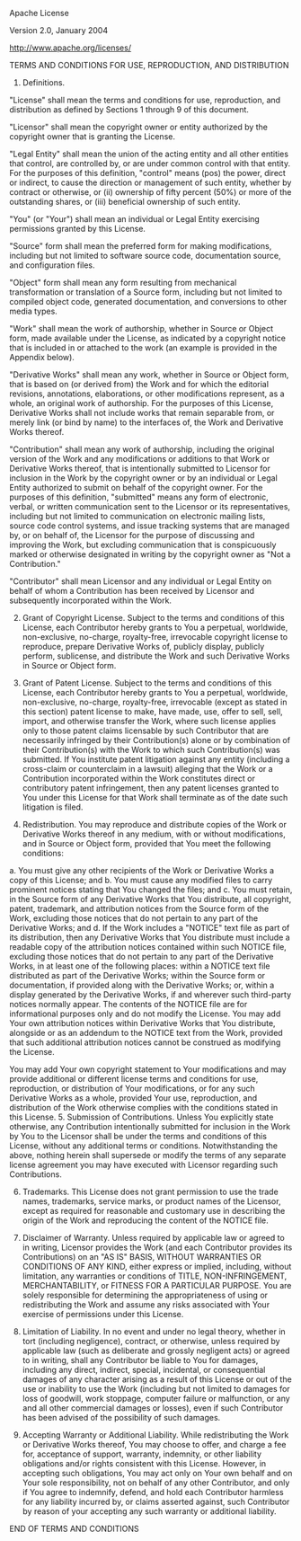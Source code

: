 Apache License

Version 2.0, January 2004

http://www.apache.org/licenses/

TERMS AND CONDITIONS FOR USE, REPRODUCTION, AND DISTRIBUTION

1. Definitions.

"License" shall mean the terms and conditions for use, reproduction, and distribution as defined by Sections 1
through 9 of this document.

"Licensor" shall mean the copyright owner or entity authorized by the copyright owner that is granting the License.

"Legal Entity" shall mean the union of the acting entity and all other entities that control, are controlled by,
or are under common control with that entity. For the purposes of this definition, "control" means (pos) the power,
direct or indirect, to cause the direction or management of such entity, whether by contract or otherwise, or (ii)
ownership of fifty percent (50%) or more of the outstanding shares, or (iii) beneficial ownership of such entity.

"You" (or "Your") shall mean an individual or Legal Entity exercising permissions granted by this License.

"Source" form shall mean the preferred form for making modifications, including but not limited to software source
code, documentation source, and configuration files.

"Object" form shall mean any form resulting from mechanical transformation or translation of a Source form, including
but not limited to compiled object code, generated documentation, and conversions to other media types.

"Work" shall mean the work of authorship, whether in Source or Object form, made available under the License, as
indicated by a copyright notice that is included in or attached to the work (an example is provided in the Appendix
below).

"Derivative Works" shall mean any work, whether in Source or Object form, that is based on (or derived from) the Work
and for which the editorial revisions, annotations, elaborations, or other modifications represent, as a whole, an
original work of authorship. For the purposes of this License, Derivative Works shall not include works that remain
separable from, or merely link (or bind by name) to the interfaces of, the Work and Derivative Works thereof.

"Contribution" shall mean any work of authorship, including the original version of the Work and any modifications or
additions to that Work or Derivative Works thereof, that is intentionally submitted to Licensor for inclusion in the
Work by the copyright owner or by an individual or Legal Entity authorized to submit on behalf of the copyright owner.
For the purposes of this definition, "submitted" means any form of electronic, verbal, or written communication sent
to the Licensor or its representatives, including but not limited to communication on electronic mailing lists, source
code control systems, and issue tracking systems that are managed by, or on behalf of, the Licensor for the purpose of
discussing and improving the Work, but excluding communication that is conspicuously marked or otherwise designated in
writing by the copyright owner as "Not a Contribution."

"Contributor" shall mean Licensor and any individual or Legal Entity on behalf of whom a Contribution has been received
by Licensor and subsequently incorporated within the Work.

2. Grant of Copyright License. Subject to the terms and conditions of this License, each Contributor hereby grants to
You a perpetual, worldwide, non-exclusive, no-charge, royalty-free, irrevocable copyright license to reproduce, prepare
Derivative Works of, publicly display, publicly perform, sublicense, and distribute the Work and such Derivative Works
in Source or Object form.

3. Grant of Patent License. Subject to the terms and conditions of this License, each Contributor hereby grants to You
a perpetual, worldwide, non-exclusive, no-charge, royalty-free, irrevocable (except as stated in this section) patent
license to make, have made, use, offer to sell, sell, import, and otherwise transfer the Work, where such license
applies only to those patent claims licensable by such Contributor that are necessarily infringed by their
Contribution(s) alone or by combination of their Contribution(s) with the Work to which such Contribution(s)
was submitted. If You institute patent litigation against any entity (including a cross-claim or counterclaim in a
lawsuit) alleging that the Work or a Contribution incorporated within the Work constitutes direct or contributory
patent infringement, then any patent licenses granted to You under this License for that Work shall terminate as of
the date such litigation is filed.

4. Redistribution. You may reproduce and distribute copies of the Work or Derivative Works thereof in any medium,
with or without modifications, and in Source or Object form, provided that You meet the following conditions:

a. You must give any other recipients of the Work or Derivative Works a copy of this License; and
b. You must cause any modified files to carry prominent notices stating that You changed the files; and
c. You must retain, in the Source form of any Derivative Works that You distribute, all copyright, patent, trademark,
   and attribution notices from the Source form of the Work, excluding those notices that do not pertain to any part
   of the Derivative Works; and
d. If the Work includes a "NOTICE" text file as part of its distribution, then any Derivative Works that You distribute
   must include a readable copy of the attribution notices contained within such NOTICE file, excluding those notices
   that do not pertain to any part of the Derivative Works, in at least one of the following places: within a NOTICE
   text file distributed as part of the Derivative Works; within the Source form or documentation, if provided along
   with the Derivative Works; or, within a display generated by the Derivative Works, if and wherever such third-party
   notices normally appear. The contents of the NOTICE file are for informational purposes only and do not modify the
   License. You may add Your own attribution notices within Derivative Works that You distribute, alongside or as an
   addendum to the NOTICE text from the Work, provided that such additional attribution notices cannot be construed as
   modifying the License.

   You may add Your own copyright statement to Your modifications and may provide additional or different license terms
   and conditions for use, reproduction, or distribution of Your modifications, or for any such Derivative Works as a
   whole, provided Your use, reproduction, and distribution of the Work otherwise complies with the conditions stated
   in this License.
5. Submission of Contributions. Unless You explicitly state otherwise, any Contribution intentionally submitted for
inclusion in the Work by You to the Licensor shall be under the terms and conditions of this License, without any
additional terms or conditions. Notwithstanding the above, nothing herein shall supersede or modify the terms of any
separate license agreement you may have executed with Licensor regarding such Contributions.

6. Trademarks. This License does not grant permission to use the trade names, trademarks, service marks, or product
names of the Licensor, except as required for reasonable and customary use in describing the origin of the Work and
reproducing the content of the NOTICE file.

7. Disclaimer of Warranty. Unless required by applicable law or agreed to in writing, Licensor provides the Work
(and each Contributor provides its Contributions) on an "AS IS" BASIS, WITHOUT WARRANTIES OR CONDITIONS OF ANY KIND,
either express or implied, including, without limitation, any warranties or conditions of TITLE, NON-INFRINGEMENT,
MERCHANTABILITY, or FITNESS FOR A PARTICULAR PURPOSE. You are solely responsible for determining the appropriateness
of using or redistributing the Work and assume any risks associated with Your exercise of permissions under this License.

8. Limitation of Liability. In no event and under no legal theory, whether in tort (including negligence), contract,
or otherwise, unless required by applicable law (such as deliberate and grossly negligent acts) or agreed to in
writing, shall any Contributor be liable to You for damages, including any direct, indirect, special, incidental,
or consequential damages of any character arising as a result of this License or out of the use or inability to use
the Work (including but not limited to damages for loss of goodwill, work stoppage, computer failure or malfunction,
or any and all other commercial damages or losses), even if such Contributor has been advised of the possibility of
such damages.

9. Accepting Warranty or Additional Liability. While redistributing the Work or Derivative Works thereof, You may
choose to offer, and charge a fee for, acceptance of support, warranty, indemnity, or other liability obligations
and/or rights consistent with this License. However, in accepting such obligations, You may act only on Your own
behalf and on Your sole responsibility, not on behalf of any other Contributor, and only if You agree to indemnify,
defend, and hold each Contributor harmless for any liability incurred by, or claims asserted against, such Contributor
by reason of your accepting any such warranty or additional liability.

END OF TERMS AND CONDITIONS